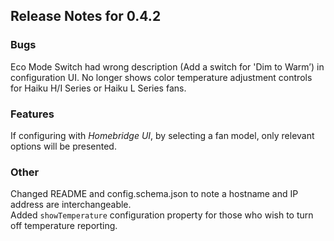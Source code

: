 ## Release Notes for 0.4.2

### Bugs
Eco Mode Switch had wrong description (Add a switch for 'Dim to Warm’) in configuration UI.
No longer shows color temperature adjustment controls for Haiku H/I Series or Haiku L Series fans.

### Features
If configuring with *Homebridge UI*, by selecting a fan model, only relevant options will be presented.

### Other
Changed README and config.schema.json to note a hostname and IP address are interchangeable.<br>
Added `showTemperature` configuration property for those who wish to turn off temperature reporting.